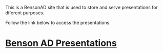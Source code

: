 This is a BensonAD site that is used to store and serve presentations for diferent purposes.

Follow the link below to access the presentations.

<a href="http://bensonadpresents.herokuapp.com/"><h1>Benson AD Presentations</h1></a>